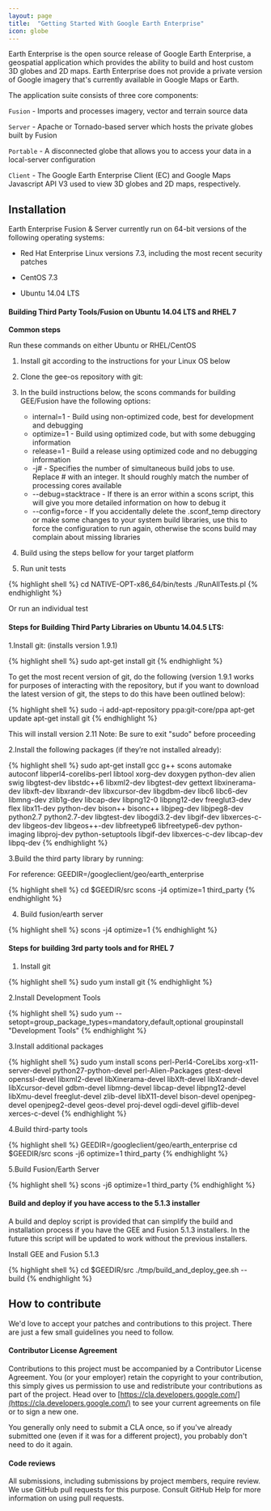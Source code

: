 ```yaml
---
layout: page
title:  "Getting Started With Google Earth Enterprise"
icon: globe
---
```


Earth Enterprise is the open source release of Google Earth Enterprise, a geospatial application which provides the ability to build and host custom 3D globes and 2D maps. Earth Enterprise does not provide a private version of Google imagery that's currently available in Google Maps or Earth.

The application suite consists of three core components:

`Fusion` - Imports and processes imagery, vector and terrain source data

`Server` - Apache or Tornado-based server which hosts the private globes built by Fusion

`Portable` - A disconnected globe that allows you to access your data in a local-server configuration

`Client` - The Google Earth Enterprise Client (EC) and Google Maps Javascript API V3 used to view 3D globes and 2D maps, respectively.

## Installation

Earth Enterprise Fusion & Server currently run on 64-bit versions of the following operating systems:

* Red Hat Enterprise Linux versions 7.3, including the most recent security patches

* CentOS 7.3

* Ubuntu 14.04 LTS


#### Building Third Party Tools/Fusion on Ubuntu 14.04 LTS and RHEL 7

**Common steps**

Run these commands on either Ubuntu or RHEL/CentOS

1. Install git according to the instructions for your Linux OS below
2. Clone the gee-os repository with git:
3. In the build instructions below, the scons commands for building GEE/Fusion have the following options:

	* internal=1 - Build using non-optimized code, best for development and debugging
	* optimize=1 - Build using optimized code, but with some debugging information
	* release=1 - Build a release using optimized code and no debugging information
	* -j# - Specifies the number of simultaneous build jobs to use. Replace # with an integer. It should roughly match the number of processing cores available
	* --debug=stacktrace - If there is an error within a scons script, this will give you more detailed information on how to debug it
	* --config=force - If you accidentally delete the .sconf_temp directory or make some changes to your system build libraries, use this to force the configuration to run again, otherwise the scons build may complain about missing libraries

4. Build using the steps bellow for your target platform
5. Run unit tests

  {% highlight shell %}
  cd NATIVE-OPT-x86_64/bin/tests
  ./RunAllTests.pl
  {% endhighlight %}

Or run an individual test

#### Steps for Building Third Party Libraries on Ubuntu 14.04.5 LTS:

1.Install git: 
(installs version 1.9.1)

  {% highlight shell %}
  sudo apt-get install git 
  {% endhighlight %}

To get the most recent version of git, do the following (version 1.9.1 works for purposes of interacting with the 
repository, but if you want to download the latest version of git, the steps to do this have been outlined below):

  {% highlight shell %} 
  sudo -i add-apt-repository ppa:git-core/ppa apt-get update apt-get install git
  {% endhighlight %}
    
    
This will install version 2.11 Note: Be sure to exit "sudo" before proceeding

2.Install the following packages (if they’re not installed already):
	
  {% highlight shell %} 
  sudo apt-get install gcc g++ scons automake autoconf libperl4-corelibs-perl libtool xorg-dev doxygen python-dev 
  alien swig libgtest-dev libstdc++6 libxml2-dev libgtest-dev gettext libxinerama- 
  dev libxft-dev libxrandr-dev libxcursor-dev libgdbm-dev libc6 libc6-dev libmng-dev zlib1g-dev 
  libcap-dev libpng12-0 libpng12-dev freeglut3-dev flex libx11-dev python-dev bison++ bisonc++ libjpeg-dev 
  libjpeg8-dev python2.7 python2.7-dev libgtest-dev libogdi3.2-dev libgif-dev libxerces-c-dev libgeos-dev 
  libgeos++-dev libfreetype6 libfreetype6-dev python-imaging libproj-dev python-setuptools libgif-dev 
  libxerces-c-dev libcap-dev libpq-dev
  {% endhighlight %}

3.Build the third party library by running:

For reference: GEEDIR=/googleclient/geo/earth_enterprise

  {% highlight shell %}
  cd $GEEDIR/src scons -j4 optimize=1 third_party
  {% endhighlight %}
    
4. Build fusion/earth server

  {% highlight shell %}
  scons -j4 optimize=1
  {% endhighlight %}
     
#### Steps for building 3rd party tools and for RHEL 7

1. Install git 

  {% highlight shell %}
  sudo yum install git
  {% endhighlight %}

2.Install Development Tools

  {% highlight shell %}
  sudo yum --setopt=group_package_types=mandatory,default,optional groupinstall "Development Tools"
  {% endhighlight %}
  
3.Install additional packages 

  {% highlight shell %}
  sudo yum install scons perl-Perl4-CoreLibs xorg-x11-server-devel python27-python-devel perl-Alien-Packages gtest-devel 
  openssl-devel libxml2-devel libXinerama-devel libXft-devel libXrandr-devel libXcursor-devel gdbm-devel libmng-devel 
  libcap-devel libpng12-devel libXmu-devel freeglut-devel zlib-devel libX11-devel bison-devel 
  openjpeg-devel openjpeg2-devel geos-devel proj-devel ogdi-devel giflib-devel xerces-c-devel
  {% endhighlight %}

4.Build third-party tools 

{% highlight shell %}
  GEEDIR=/googleclient/geo/earth_enterprise
  cd $GEEDIR/src scons -j6 optimize=1 third_party
{% endhighlight %}

5.Build Fusion/Earth Server

{% highlight shell %}
scons -j6 optimize=1 third_party
{% endhighlight %}

#### Build and deploy if you have access to the 5.1.3 installer

A build and deploy script is provided that can simplify the build and installation process if you have the GEE and 
Fusion 5.1.3 installers. In the future this script will be updated to work without the previous installers.

Install GEE and Fusion 5.1.3

  {% highlight shell %}
  cd $GEEDIR/src
  ./tmp/build_and_deploy_gee.sh --build
{% endhighlight %}

## How to contribute

We'd love to accept your patches and contributions to this project. There are just a few small guidelines you need to follow.

#### Contributor License Agreement

Contributions to this project must be accompanied by a Contributor License Agreement. You (or your employer) retain the copyright to your contribution, this simply gives us permission to use and redistribute your contributions as part of the project. Head over to [https://cla.developers.google.com/](https://cla.developers.google.com/) to see your current agreements on file or to sign a new one.

You generally only need to submit a CLA once, so if you've already submitted one (even if it was for a different project), you probably don't need to do it again.

#### Code reviews

All submissions, including submissions by project members, require review. We use GitHub pull requests for this purpose. Consult GitHub Help for more information on using pull requests.
